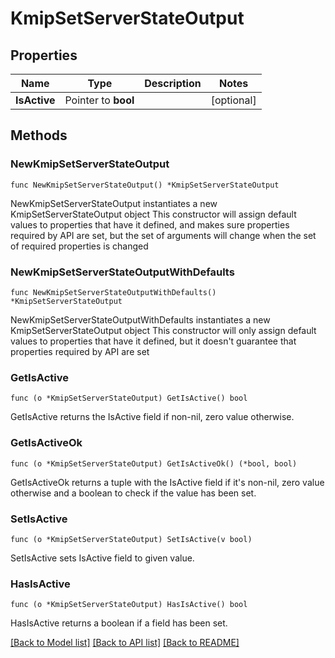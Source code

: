 # KmipSetServerStateOutput

## Properties

Name | Type | Description | Notes
------------ | ------------- | ------------- | -------------
**IsActive** | Pointer to **bool** |  | [optional] 

## Methods

### NewKmipSetServerStateOutput

`func NewKmipSetServerStateOutput() *KmipSetServerStateOutput`

NewKmipSetServerStateOutput instantiates a new KmipSetServerStateOutput object
This constructor will assign default values to properties that have it defined,
and makes sure properties required by API are set, but the set of arguments
will change when the set of required properties is changed

### NewKmipSetServerStateOutputWithDefaults

`func NewKmipSetServerStateOutputWithDefaults() *KmipSetServerStateOutput`

NewKmipSetServerStateOutputWithDefaults instantiates a new KmipSetServerStateOutput object
This constructor will only assign default values to properties that have it defined,
but it doesn't guarantee that properties required by API are set

### GetIsActive

`func (o *KmipSetServerStateOutput) GetIsActive() bool`

GetIsActive returns the IsActive field if non-nil, zero value otherwise.

### GetIsActiveOk

`func (o *KmipSetServerStateOutput) GetIsActiveOk() (*bool, bool)`

GetIsActiveOk returns a tuple with the IsActive field if it's non-nil, zero value otherwise
and a boolean to check if the value has been set.

### SetIsActive

`func (o *KmipSetServerStateOutput) SetIsActive(v bool)`

SetIsActive sets IsActive field to given value.

### HasIsActive

`func (o *KmipSetServerStateOutput) HasIsActive() bool`

HasIsActive returns a boolean if a field has been set.


[[Back to Model list]](../README.md#documentation-for-models) [[Back to API list]](../README.md#documentation-for-api-endpoints) [[Back to README]](../README.md)


